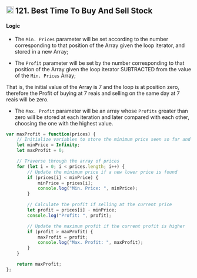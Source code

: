 <h2><img src="https://cdn4.iconfinder.com/data/icons/socialcones/508/Amazon-512.png" alt="amazon-icon" width="20" height="20"> 121. Best Time To Buy And Sell Stock</h2>

<h4> Logic </h4>

- The `Min. Prices` parameter will be set according to the number corresponding to that position of the Array given the loop iterator, and stored in a new Array;

- The `Profit` parameter will be set by the number corresponding to that position of the Array given the loop iterator SUBTRACTED from the value of the `Min. Prices` Array;

<p>That is, the initial value of the Array is 7 and the loop is at position zero, therefore the Profit of buying at 7 reais and selling on the same day at 7 reais will be zero.</p>

- The `Max. Profit` parameter will be an array whose `Profits` greater than zero will be stored at each iteration and later compared with each other, choosing the one with the highest value.

```javascript
var maxProfit = function(prices) {
    // Initialize variables to store the minimum price seen so far and maximum profit
    let minPrice = Infinity;
    let maxProfit = 0;

    // Traverse through the array of prices
    for (let i = 0; i < prices.length; i++) {
        // Update the minimum price if a new lower price is found
        if (prices[i] < minPrice) {
            minPrice = prices[i];
            console.log("Min. Price: ", minPrice);
        }

        // Calculate the profit if selling at the current price
        let profit = prices[i] - minPrice;
        console.log("Profit: ", profit);

        // Update the maximum profit if the current profit is higher
        if (profit > maxProfit) {
            maxProfit = profit;
            console.log("Max. Profit: ", maxProfit);
        }
    }

    return maxProfit;
};
```
